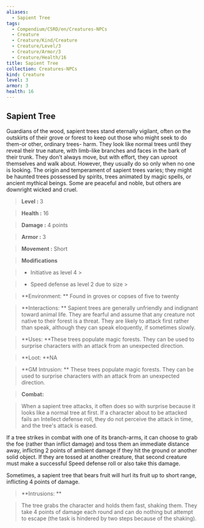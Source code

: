 ```yaml
---
aliases:
  - Sapient Tree
tags:
  - Compendium/CSRD/en/Creatures-NPCs
  - Creature
  - Creature/Kind/Creature
  - Creature/Level/3
  - Creature/Armor/3
  - Creature/Health/16
title: Sapient Tree
collection: Creatures-NPCs
kind: Creature
level: 3
armor: 3
health: 16
---
```

## Sapient Tree    
Guardians of the wood, sapient trees stand eternally vigilant, often on the outskirts of their grove or forest to keep out those who might seek to do them-or other, ordinary trees- harm. They look like normal trees until they reveal their true nature, with limb-like branches and faces in the bark of their trunk. They don't always move, but with effort, they can uproot themselves and walk about. However, they usually do so only when no one is looking. The origin and temperament of sapient trees varies; they might be haunted trees possessed by spirits, trees animated by magic spells, or ancient mythical beings. Some are peaceful and noble, but others are downright wicked and cruel.    
  
    
> **Level :** 3    
> **Health :** 16    
> **Damage :** 4 points    
> **Armor :** 3    
> **Movement :** Short    
> **Modifications**    
>- Initiative as level 4 >  
>    
>- Speed defense as level 2 due to size >  
>    
> **Environment: ** Found in groves or copses of five to twenty    
> **Interactions: ** Sapient trees are generally unfriendly and indignant toward animal life. They are fearful and assume that any creature not native to their forest is a threat. They are likely to attack first rather than speak, although they can speak eloquently, if sometimes slowly.    
> **Uses: **These trees populate magic forests. They can be used to surprise characters with an attack from an unexpected direction.    
> **Loot: **NA    
> **GM Intrusion: ** These trees populate magic forests. They can be used to surprise characters with an attack from an unexpected direction.    
  
> **Combat:**   
> When a sapient tree attacks, it often does so with surprise because it looks like a normal tree at first. If a character about to be attacked fails an Intellect defense roll, they do not perceive the attack in time, and the tree's attack is eased.   
If a tree strikes in combat with one of its branch-arms, it can choose to grab the foe (rather than inflict damage) and toss them an immediate distance away, inflicting 2 points of ambient damage if they hit the ground or another solid object. If they are tossed at another creature, that second creature must make a successful Speed defense roll or also take this damage.   
Sometimes, a sapient tree that bears fruit will hurl its fruit up to short range, inflicting 4 points of damage.    
    
  
> **Intrusions: **   
> The tree grabs the character and holds them fast, shaking them. They take 4 points of damage each round and can do nothing but attempt to escape (the task is hindered by two steps because of the shaking).    
